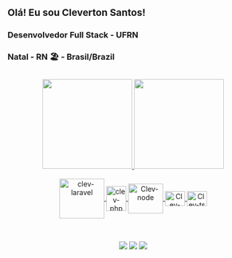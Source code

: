 ### <div> <h3>Olá! Eu sou Cleverton Santos!</h3>
<h3>Desenvolvedor Full Stack - UFRN</h3>    
<h3> Natal - RN 🏖️ - Brasil/Brazil </h3> 
</div>
<h2 "auto"></h2>
 
 <div align="center">
        <a href="https://github.com/clevertoncodev">
        <img height="180em" src="https://github-readme-stats.vercel.app/api?username=clevertoncodev&show_icons=true&theme=codeSTACKr&include_all_commits=true&count_private=true"/>
        <img height="180em" src="https://github-readme-stats.vercel.app/api/top-langs/?username=clevertoncodev&layout=compact&langs_count=7&theme=codeSTACKr"/>  
      </div>
      <div  align="center" style="display: inline_block"><br>
        <img align="center" alt="clev-laravel" height="80" width="90" src="https://cdn.jsdelivr.net/gh/devicons/devicon@latest/icons/laravel/laravel-original-wordmark.svg">
        <img align="center" alt="clev-php" height="50" width="40" src="https://cdn.jsdelivr.net/gh/devicons/devicon@latest/icons/php/php-original.svg">
       <img align="center" alt="Clev-node" height="60" width="70" src= "https://cdn.jsdelivr.net/gh/devicons/devicon@latest/icons/nodejs/nodejs-original-wordmark.svg">
        <img align="center" alt="Clev-vue" height="30" width="40" src="https://cdn.jsdelivr.net/gh/devicons/devicon@latest/icons/vuejs/vuejs-original-wordmark.svg">
 <img align="center" alt="Clev-ts" height="30" width="40" src="https://cdn.jsdelivr.net/gh/devicons/devicon@latest/icons/typescript/typescript-original.svg">
          
        
</div>   
  <div>
    <h2 "auto"></h2>
 </div>
   <br>
      <div align="center">
          <a href="https://api.whatsapp.com/send?phone=5584994105215"><img src="https://img.shields.io/badge/WhatsApp-25D366?style=for-the-badge&logo=whatsapp&logoColor=white" target="_blank"></a>
          <a href = "mailto:clevertonsantoscodev@gmail.com"><img src="https://img.shields.io/badge/-Gmail-%23333?style=for-the-badge&logo=gmail&logoColor=red" target="_blank"></a>
          <a href="https://www.linkedin.com/in/cleverton-santos-5548a1233/" target="_blank"><img src="https://img.shields.io/badge/-LinkedIn-%230077B5?style=for-the-badge&logo=linkedin&logoColor=white" target="_blank"></a></div>

